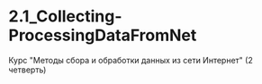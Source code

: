 # 2.1_Collecting-ProcessingDataFromNet
Курс "Методы сбора и обработки данных из сети Интернет" (2 четверть)
